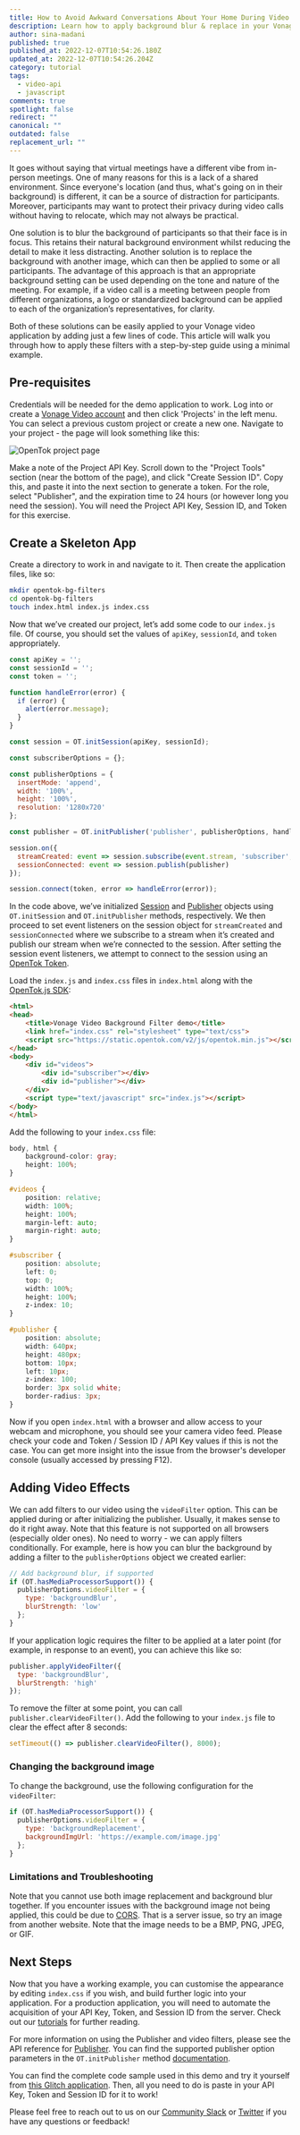 ```yaml
---
title: How to Avoid Awkward Conversations About Your Home During Video Calls
description: Learn how to apply background blur & replace in your Vonage Video applications
author: sina-madani
published: true
published_at: 2022-12-07T10:54:26.180Z
updated_at: 2022-12-07T10:54:26.204Z
category: tutorial
tags:
  - video-api
  - javascript
comments: true
spotlight: false
redirect: ""
canonical: ""
outdated: false
replacement_url: ""
---
```

It goes without saying that virtual meetings have a different vibe from in-person meetings. One of many reasons for this is a lack of a shared environment. Since everyone's location (and thus, what's going on in their background) is different, it can be a source of distraction for participants. Moreover, participants may want to protect their privacy during video calls without having to relocate, which may not always be practical.

One solution is to blur the background of participants so that their face is in focus. This retains their natural background environment whilst reducing the detail to make it less distracting. Another solution is to replace the background with another image, which can then be applied to some or all participants. The advantage of this approach is that an appropriate background setting can be used depending on the tone and nature of the meeting. For example, if a video call is a meeting between people from different organizations, a logo or standardized background can be applied to each of the organization’s representatives, for clarity.

Both of these solutions can be easily applied to your Vonage video application by adding just a few lines of code. This article will walk you through how to apply these filters with a step-by-step guide using a minimal example.

## Pre-requisites

Credentials will be needed for the demo application to work. Log into or create a [Vonage Video account](https://www.tokbox.com/account) and then click 'Projects' in the left menu. You can select a previous custom project or create a new one. Navigate to your project - the page will look something like this:

![OpenTok project page](/content/blog/background-blur-replace/opentok-project.png)

Make a note of the Project API Key. Scroll down to the "Project Tools" section (near the bottom of the page), and click "Create Session ID". Copy this, and paste it into the next section to generate a token. For the role, select "Publisher", and the expiration time to 24 hours (or however long you need the session). You will need the Project API Key, Session ID, and Token for this exercise.

## Create a Skeleton App

Create a directory to work in and navigate to it. Then create the application files, like so:

```sh
mkdir opentok-bg-filters
cd opentok-bg-filters
touch index.html index.js index.css
```

Now that we’ve created our project, let’s add some code to our `index.js` file. Of course, you should set the values of `apiKey`, `sessionId`, and `token` appropriately.

```javascript
const apiKey = '';
const sessionId = '';
const token = '';

function handleError(error) {
  if (error) {
    alert(error.message);
  }
}

const session = OT.initSession(apiKey, sessionId);

const subscriberOptions = {};

const publisherOptions = {
  insertMode: 'append',
  width: '100%',
  height: '100%',
  resolution: '1280x720'
};

const publisher = OT.initPublisher('publisher', publisherOptions, handleError);

session.on({
  streamCreated: event => session.subscribe(event.stream, 'subscriber', subscriberOptions, handleError),
  sessionConnected: event => session.publish(publisher)
});

session.connect(token, error => handleError(error));
```

In the code above, we’ve initialized [Session](https://tokbox.com/developer/sdks/js/reference/Session.html) and [Publisher](https://tokbox.com/developer/sdks/js/reference/Publisher.html) objects using `OT.initSession` and `OT.initPublisher` methods, respectively. We then proceed to set event listeners on the session object for `streamCreated` and `sessionConnected` where we subscribe to a stream when it’s created and publish our stream when we’re connected to the session. After setting the session event listeners, we attempt to connect to the session using an [OpenTok Token](https://tokbox.com/developer/guides/basics/#token).

Load the `index.js` and `index.css` files in `index.html` along with the [OpenTok.js SDK](https://tokbox.com/developer/sdks/js/):

```html
<html>
<head>
    <title>Vonage Video Background Filter demo</title>
    <link href="index.css" rel="stylesheet" type="text/css">
    <script src="https://static.opentok.com/v2/js/opentok.min.js"></script>
</head>
<body>
    <div id="videos">
        <div id="subscriber"></div>
        <div id="publisher"></div>
    </div>
    <script type="text/javascript" src="index.js"></script>
</body>
</html>
```

Add the following to your `index.css` file:

```css
body, html {
    background-color: gray;
    height: 100%;
}

#videos {
    position: relative;
    width: 100%;
    height: 100%;
    margin-left: auto;
    margin-right: auto;
}

#subscriber {
    position: absolute;
    left: 0;
    top: 0;
    width: 100%;
    height: 100%;
    z-index: 10;
}

#publisher {
    position: absolute;
    width: 640px;
    height: 480px;
    bottom: 10px;
    left: 10px;
    z-index: 100;
    border: 3px solid white;
    border-radius: 3px;
}
```

Now if you open `index.html` with a browser and allow access to your webcam and microphone, you should see your camera video feed. Please check your code and Token / Session ID / API Key values if this is not the case. You can get more insight into the issue from the browser's developer console (usually accessed by pressing F12).

## Adding Video Effects

We can add filters to our video using the `videoFilter` option. This can be applied during or after initializing the publisher. Usually, it makes sense to do it right away. Note that this feature is not supported on all browsers (especially older ones). No need to worry - we can apply filters conditionally. For example, here is how you can blur the background by adding a filter to the `publisherOptions` object we created earlier:

```javascript
// Add background blur, if supported
if (OT.hasMediaProcessorSupport()) {
  publisherOptions.videoFilter = {
    type: 'backgroundBlur',
    blurStrength: 'low'
  };
}
```

If your application logic requires the filter to be applied at a later point (for example, in response to an event), you can achieve this like so:

```javascript
publisher.applyVideoFilter({
  type: 'backgroundBlur',
  blurStrength: 'high'
});
```

To remove the filter at some point, you can call `publisher.clearVideoFilter()`. Add the following to your `index.js` file to clear the effect after 8 seconds:

```javascript
setTimeout(() => publisher.clearVideoFilter(), 8000);
```

### Changing the background image

To change the background, use the following configuration for the `videoFilter`:

```javascript
if (OT.hasMediaProcessorSupport()) {
  publisherOptions.videoFilter = {
    type: 'backgroundReplacement',
    backgroundImgUrl: 'https://example.com/image.jpg'
  };
}
```

### Limitations and Troubleshooting

Note that you cannot use both image replacement and background blur together. If you encounter issues with the background image not being applied, this could be due to [CORS](https://developer.mozilla.org/en-US/docs/Web/HTTP/CORS). That is a server issue, so try an image from another website. Note that the image needs to be a BMP, PNG, JPEG, or GIF.

## Next Steps

Now that you have a working example, you can customise the appearance by editing `index.css` if you wish, and build further logic into your application. For a production application, you will need to automate the acquisition of your API Key, Token, and Session ID from the server. Check out our [tutorials](https://tokbox.com/developer/tutorials/web/basic-video-chat/#next) for further reading.

For more information on using the Publisher and video filters, please see the API reference for [Publisher](https://tokbox.com/developer/sdks/js/reference/Publisher.html#applyVideoFilter). You can find the supported publisher option parameters in the `OT.initPublisher` method [documentation](https://tokbox.com/developer/sdks/js/reference/OT.html#initPublisher).

You can find the complete code sample used in this demo and try it yourself from [this Glitch application](https://glitch.com/edit/#!/opentok-background-filters). Then, all you need to do is paste in your API Key, Token and Session ID for it to work!

Please feel free to reach out to us on our [Community Slack](https://developer.vonage.com/community/slack) or [Twitter](https://twitter.com/VonageDev) if you have any questions or feedback!


